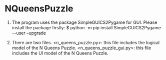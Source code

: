 # NQueensPuzzle

1.	The program uses the package SimpleGUICS2Pygame for GUI. 
    Please install the package firstly:
    $ python -m pip install SimpleGUICS2Pygame --user –upgrade

2.	There are two files. 
    <n_queens_puzzle.py>: this file includes the logical model of the N Queens Puzzle.
    <n_queens_puzzle_gui.py>: this file includes the UI model of the N Queens Puzzle.
